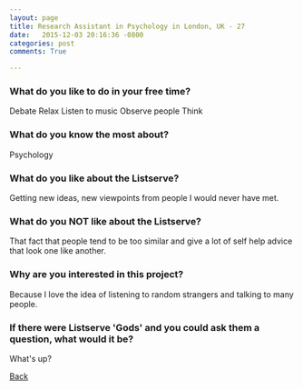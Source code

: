 ```yaml
---
layout: page
title: Research Assistant in Psychology in London, UK - 27
date:   2015-12-03 20:16:36 -0800
categories: post
comments: True

---
```


### What do you like to do in your free time?
<p>Debate
Relax
Listen to music
Observe people
Think</p>

### What do you know the most about?
<p>Psychology</p>

### What do you like about the Listserve?
<p>Getting new ideas, new viewpoints from people I would never have met.</p>

### What do you NOT like about the Listserve?
<p>That fact that people tend to be too similar and give a lot of self help advice that look one like another.</p>

### Why are you interested in this project?
<p>Because I love the idea of  listening to random strangers and talking to many people.</p>

### If there were Listserve 'Gods' and you could ask them a question, what would it be?
<p>What's up?</p>

[Back][1]

[1]: /home/responders/all
